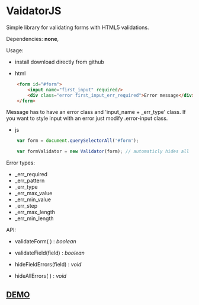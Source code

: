 # VaidatorJS  

Simple library for validating forms with HTML5 validations.

Dependencies: **none**,

Usage: 

* install download directly from github

* html

```html
    <form id="#form">
        <input name="first_input" required/>
        <div class="error first_input_err_required">Error message</div>
    </form>
```

Message has to have an error class and 'input\_name + \_err_type' class. If you want to style input with an error just modify .error-input class.

* js

```javascript
    var form = document.querySelectorAll('#form');

    var formValidator = new Validator(form); // automaticly hides all '${field_name}${err_type}'
```

Error types: 
* \_err_required
* \_err_pattern
* \_err_type
* \_err\_max_value
* \_err\_min_value
* \_err\_step
* \_err\_max\_length
* \_err\_min\_length

API: 

* validateForm( ) : _boolean_ 

* validateField(field) : _boolean_

* hideFieldErrors(field) : _void_

* hideAllErrors( ) : _void_

## [DEMO](https://krol22.github.io/validator-html/)
